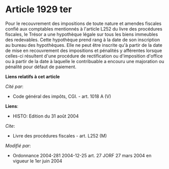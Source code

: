 # Article 1929 ter

Pour le recouvrement des impositions de toute nature et amendes fiscales confié aux comptables mentionnés à l'article L252 du
livre des procédures fiscales, le Trésor a une hypothèque légale sur tous les biens immeubles des redevables. Cette
hypothèque prend rang à la date de son inscription au bureau des hypothèques. Elle ne peut être inscrite qu'à partir de la
date de mise en recouvrement des impositions et pénalités y afférentes lorsque celles-ci résultent d'une procédure de
rectification ou d'imposition d'office ou à partir de la date à laquelle le contribuable a encouru une majoration ou pénalité
pour défaut de paiement.

**Liens relatifs à cet article**

_Cité par_:

  - Code général des impôts, CGI. - art. 1018 A (V)

**Liens**:

  - HISTO: Edition du 31 août 2004

_Cite_:

  - Livre des procédures fiscales - art. L252 (M)

_Modifié par_:

  - Ordonnance 2004-281 2004-12-25 art. 27 JORF 27 mars 2004 en vigueur le 1er juin 2004

